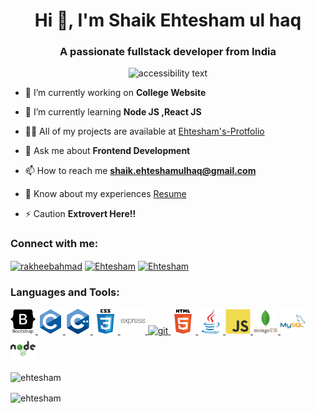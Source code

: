 <h1 align="center">Hi 👋, I'm Shaik Ehtesham ul haq</h1>
<h3 align="center">A passionate fullstack developer from India</h3>

<p align="center">
  <img src="https://media.tenor.com/NOYF3f82b_gAAAAC/programmer.gif" width="350" alt="accessibility text">
</p>

- 🔭 I’m currently working on **College Website**

- 🌱 I’m currently learning **Node JS ,React JS**

- 👨‍💻 All of my projects are available at [Ehtesham's-Protfolio]([https://rakheeb.me/](https://ehtesham-protfolio.netlify.app/))

- 💬 Ask me about **Frontend Development**

- 📫 How to reach me **shaik.ehteshamulhaq@gmail.com**

- 📄 Know about my experiences [Resume](https://drive.google.com/file/d/1yfvDyN2OvHiWnn94FFdJFWB9r2IwCmO_/view?usp=drive_link)

- ⚡ Caution **Extrovert Here!!**

<h3 align="left">Connect with me:</h3>
<p align="left">
<a href="https://dev.to/rakheebahmad" target="blank"><img align="center" src="https://raw.githubusercontent.com/rahuldkjain/github-profile-readme-generator/master/src/images/icons/Social/devto.svg" alt="rakheebahmad" height="30" width="40" /></a>
<a href="https://www.linkedin.com/in/shaik-ehtesham-25a982228/" target="blank"><img align="center" src="https://raw.githubusercontent.com/rahuldkjain/github-profile-readme-generator/master/src/images/icons/Social/linked-in-alt.svg" alt="Ehtesham" height="30" width="40" /></a>
<a href="https://leetcode.com/shaik_Ehtesham/" target="blank"><img align="center" src="https://raw.githubusercontent.com/rahuldkjain/github-profile-readme-generator/master/src/images/icons/Social/leet-code.svg" alt="Ehtesham" height="30" width="40" /></a>
</p>

<h3 align="left">Languages and Tools:</h3>
<p align="left"> <a href="https://getbootstrap.com" target="_blank" rel="noreferrer"> <img src="https://raw.githubusercontent.com/devicons/devicon/master/icons/bootstrap/bootstrap-plain-wordmark.svg" alt="bootstrap" width="40" height="40"/> </a> <a href="https://www.cprogramming.com/" target="_blank" rel="noreferrer"> <img src="https://raw.githubusercontent.com/devicons/devicon/master/icons/c/c-original.svg" alt="c" width="40" height="40"/> </a> <a href="https://www.w3schools.com/cpp/" target="_blank" rel="noreferrer"> <img src="https://raw.githubusercontent.com/devicons/devicon/master/icons/cplusplus/cplusplus-original.svg" alt="cplusplus" width="40" height="40"/> </a> <a href="https://www.w3schools.com/css/" target="_blank" rel="noreferrer"> <img src="https://raw.githubusercontent.com/devicons/devicon/master/icons/css3/css3-original-wordmark.svg" alt="css3" width="40" height="40"/> </a> <a href="https://expressjs.com" target="_blank" rel="noreferrer"> <img src="https://raw.githubusercontent.com/devicons/devicon/master/icons/express/express-original-wordmark.svg" alt="express" width="40" height="40"/> </a> <a href="https://git-scm.com/" target="_blank" rel="noreferrer"> <img src="https://www.vectorlogo.zone/logos/git-scm/git-scm-icon.svg" alt="git" width="40" height="40"/> </a> <a href="https://www.w3.org/html/" target="_blank" rel="noreferrer"> <img src="https://raw.githubusercontent.com/devicons/devicon/master/icons/html5/html5-original-wordmark.svg" alt="html5" width="40" height="40"/> </a> <a href="https://www.java.com" target="_blank" rel="noreferrer"> <img src="https://raw.githubusercontent.com/devicons/devicon/master/icons/java/java-original.svg" alt="java" width="40" height="40"/> </a> <a href="https://developer.mozilla.org/en-US/docs/Web/JavaScript" target="_blank" rel="noreferrer"> <img src="https://raw.githubusercontent.com/devicons/devicon/master/icons/javascript/javascript-original.svg" alt="javascript" width="40" height="40"/> </a> <a href="https://www.mongodb.com/" target="_blank" rel="noreferrer"> <img src="https://raw.githubusercontent.com/devicons/devicon/master/icons/mongodb/mongodb-original-wordmark.svg" alt="mongodb" width="40" height="40"/> </a> <a href="https://www.mysql.com/" target="_blank" rel="noreferrer"> <img src="https://raw.githubusercontent.com/devicons/devicon/master/icons/mysql/mysql-original-wordmark.svg" alt="mysql" width="40" height="40"/> </a> <a href="https://nodejs.org" target="_blank" rel="noreferrer"> <img src="https://raw.githubusercontent.com/devicons/devicon/master/icons/nodejs/nodejs-original-wordmark.svg" alt="nodejs" width="40" height="40"/> </a> </p>

<p><img align="center" src="https://github-readme-stats.vercel.app/api/top-langs?username=shaik-Ehtesham&show_icons=true&locale=en&layout=compact" alt="ehtesham" /></p>

<p><img align="center" src="https://github-readme-streak-stats.herokuapp.com/?user=shaik-Ehtesham&" alt="ehtesham" /></p>
